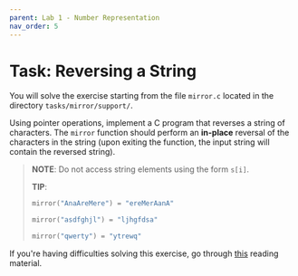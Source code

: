 ```yaml
---
parent: Lab 1 - Number Representation
nav_order: 5
---
```


# Task: Reversing a String

You will solve the exercise starting from the file `mirror.c` located in the directory `tasks/mirror/support/`.

Using pointer operations, implement a C program that reverses a string of characters.
The `mirror` function should perform an **in-place** reversal of the characters in the string (upon exiting the function, the input string will contain the reversed string).

> **NOTE**: Do not access string elements using the form `s[i]`.
>
> **TIP**:
>
> ```c
> mirror("AnaAreMere") = "ereMerAanA"
>
> mirror("asdfghjl") = "ljhgfdsa"
>
> mirror("qwerty") = "ytrewq"
> ```

If you're having difficulties solving this exercise, go through [this](../../reading/c-pointers.md) reading material.
